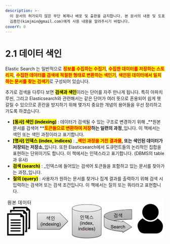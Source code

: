 ```yaml
---
description: >-
  이 문서의 허가되지 않은 무단 복제나 배포 및 출판을 금지합니다. 본 문서의 내용 및 도표 등을 인용하고자 하는 경우 출처를 명시하고
  김종민(kimjmin@gmail.com)에게 사용 내용을 알려주시기 바랍니다.
coverY: 0
---
```


# 2.1 데이터 색인

&#x20;Elastic Search 는 일반적으로 <mark style="color:red;">**정보를 수집하는 수집기**</mark>, <mark style="color:red;">**수집한 데이터를 저장하는 스토리지**</mark>, <mark style="color:red;">**수집한 데이터를 검색에 적절한 형태로 변환하는 색인기**</mark>, <mark style="color:red;">**색인된 데이터에서 일치하는 문서를 찾는 검색기**</mark>로 구성되어 있습니다.



&#x20;추가로 검색을 다루다 보면 <mark style="background-color:yellow;">**검색과 색인**</mark>이라는 단어를 자주 만나게 됩니다. 특히 아파치 루씬, 그리고 Elasticsearch와 관련해서는 같은 단어가 여러 뜻으로 혼용되어 쉽게 헷갈릴 수 있으므로 혼란을 방지하기 위해 몇가지 중요한 개념의 용어들을 우선 정리하고 가도록 하겠습니다.

* <mark style="background-color:yellow;">**\[동사] 색인 (indexing)**</mark> : 데이터가 검색될 수 있는 구조로 변경하기 위해 _**원본 문서를 검색어 **<mark style="color:red;">**토큰들으로 변환하여 저장**</mark>**하는 일련의 과정**_입니다. 이 책에서는 색인 또는 색인 과정이라고 표기합니다.
* <mark style="background-color:yellow;">**\[명사] 인덱스 (index, indices)**</mark> : _<mark style="color:red;">**색인 과정을 거친 결과물**</mark>**, 또는 색인된 데이터가 저장되는 저장소**_입니다. 또한 Elasticsearch에서 도큐먼트들의 논리적인 집합을 표현하는 단위이기도 합니다. 이 책에서는 인덱스라고 표기합니다. (DBMS의 table과 유사)
* <mark style="background-color:yellow;">**검색 (search)**</mark> : _인덱스에 들어있는 검색어 토큰들을 포함하고 있는 문서를 찾아가는 과정_입니다.
* <mark style="background-color:yellow;">**질의 (query)**</mark> : 사용자가 원하는 문서를 찾거나 집계 결과를 출력하기 위해 검색 시 입력하는 검색어 또는 검색 조건입니다. 이 책에서는 질의 또는 쿼리라고 표현합니다.

![](<../.gitbook/assets/image (12) (1).png>)
